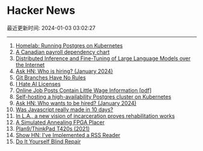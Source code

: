 # Hacker News

最近更新时间: 2024-01-03 03:02:27

--- 
1. [Homelab: Running Postgres on Kubernetes](https://ryan-schachte.com/blog/ha_postgres_zolando/) 
2. [A Canadian payroll dependency chart](https://www.daemonology.net/blog/2023-12-31-Canadian-payroll-dependency-chart.html) 
3. [Distributed Inference and Fine-Tuning of Large Language Models over the Internet](https://browse.arxiv.org/html/2312.08361v1) 
4. [Ask HN: Who is hiring? (January 2024)](https://news.ycombinator.com/item?id=38842977) 
5. [Git Branches Have No Rules](https://wizardzines.com/comics/branches-have-no-rules/) 
6. [I Hate AI Licenses](https://ihateailicense.eu/) 
7. [Online Job Posts Contain Little Wage Information [pdf]](https://www.nber.org/system/files/working_papers/w31984/w31984.pdf) 
8. [Self-hosting a high-availability Postgres cluster on Kubernetes](https://ryan-schachte.com/blog/ha_postgres_zolando/) 
9. [Ask HN: Who wants to be hired? (January 2024)](https://news.ycombinator.com/item?id=38842975) 
10. [Was Javascript really made in 10 days?](https://buttondown.email/hillelwayne/archive/did-brendan-eich-really-make-javascript-in-10-days/) 
11. [In L.A., a new vision of incarceration proves rehabilitation works](https://www.latimes.com/california/story/2023-12-26/chabria-column-los-angeles-state-prison-re-entry-facility-rehabilitation) 
12. [A Simulated Annealing FPGA Placer](https://stefanabikaram.com/writing/fpga-sa-placer/) 
13. [Plan9/ThinkPad T420s (2021)](https://9lab.org/plan9/thinkpad-t420s/) 
14. [Show HN: I've Implemented a RSS Reader](https://play.google.com/store/apps/details?id=com.niviva.rssreader.streamsphere&hl=en_US) 
15. [Do It Yourself Blind Repair](https://fixmyblinds.com/) 
